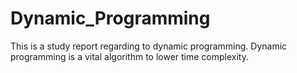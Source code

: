 # Dynamic_Programming
This is a study report regarding to dynamic programming. Dynamic programming is a vital algorithm to lower time complexity.
